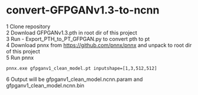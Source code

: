# convert-GFPGANv1.3-to-ncnn
1 Clone repository<br>
2 Download GFPGANv1.3.pth in root dir of this project<br>
3 Run - Export_PTH_to_PT_GFPGAN.py to convert pth to pt<br>
4 Download pnnx from https://github.com/pnnx/pnnx and unpack to root dir of this project<br>
5 Run pnnx 
```
pnnx.exe gfpganv1_clean_model.pt inputshape=[1,3,512,512]
```
6 Output will be gfpganv1_clean_model.ncnn.param and gfpganv1_clean_model.ncnn.bin<br>
